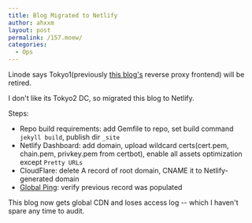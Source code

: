 ```yaml
---
title: Blog Migrated to Netlify
author: ahxxm
layout: post
permalink: /157.moew/
categories:
  - Ops
---
```


Linode says Tokyo1(previously [this blog's](http://ahxxm.github.io) reverse proxy frontend) will be retired.

I don't like its Tokyo2 DC, so migrated this blog to Netlify.

Steps:

- Repo build requirements: add Gemfile to repo, set build command `jekyll build`, publish dir `_site`
- Netlify Dashboard: add domain, upload wildcard certs(cert.pem, chain.pem, privkey.pem from certbot), enable all assets optimization except `Pretty URLs`
- CloudFlare: delete A record of root domain, CNAME it to Netlify-generated domain
- [Global Ping](http://ping.chinaz.com/): verify previous record was populated

This blog now gets global CDN and loses access log -- which I haven't spare any time to audit.
